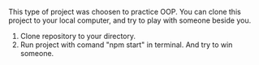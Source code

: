 This type of project was choosen to practice OOP.
You can clone this project to your local computer, and try to play with someone beside you.
  1) Clone repository to your directory.
  2) Run project with comand "npm start" in terminal.
And try to win someone.
